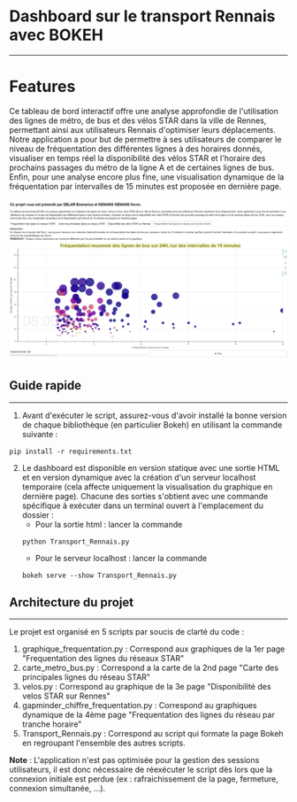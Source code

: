 
# Dashboard sur le transport Rennais avec BOKEH
---

Features
========
Ce tableau de bord interactif offre une analyse approfondie de l'utilisation des lignes de métro, de bus et des vélos STAR dans la ville de Rennes, permettant ainsi aux utilisateurs Rennais d'optimiser leurs déplacements. Notre application a pour but de permettre à ses utilisateurs de comparer le niveau de fréquentation des différentes lignes à des horaires donnés, visualiser en temps réel la disponibilité des vélos STAR et l'horaire des prochains passages du métro de la ligne A et de certaines lignes de bus. Enfin, pour une analyse encore plus fine, une visualisation dynamique de la fréquentation par intervalles de 15 minutes est proposée en dernière page.

![Logo](screenshot.png)


## Guide rapide
---

1. Avant d'exécuter le script, assurez-vous d'avoir installé la bonne version de chaque bibliothèque (en particulier Bokeh) en utilisant la commande suivante : 
```shell
pip install -r requirements.txt
```

2. Le dashboard est disponible en version statique avec une sortie HTML et en version dynamique avec la création d'un serveur localhost temporaire (cela affecte uniquement la visualisation du graphique en dernière page). Chacune des sorties s'obtient avec une commande spécifique à exécuter dans un terminal ouvert à l'emplacement du dossier : 
    * Pour la sortie html : lancer la commande
    ```shell
    python Transport_Rennais.py
    ```
    * Pour le serveur localhost : lancer la commande
    ```shell
    bokeh serve --show Transport_Rennais.py 
    ```


## Architecture du projet
---

Le projet est organisé en 5 scripts par soucis de clarté du code : 
1. graphique_frequentation.py : Correspond aux graphiques de la 1er page "Frequentation des lignes du réseaux STAR" 
2. carte_metro_bus.py : Correspond a la carte de la 2nd page "Carte des principales lignes du réseau STAR" 
3. velos.py : Correspond au graphique de la 3e page "Disponibilité des velos STAR sur Rennes" 
4. gapminder_chiffre_frequentation.py : Correspond au graphiques dynamique de la 4ème page "Frequentation des lignes du réseau par tranche horaire" 
5. Transport_Rennais.py : Correspond au script qui formate la page Bokeh en regroupant l'ensemble des autres scripts.

**Note** : L'application n'est pas optimisée pour la gestion des sessions utilisateurs, il est donc nécessaire de réexécuter le script dès lors que la connexion initiale est perdue (ex : rafraichissement de la page, fermeture, connexion simultanée, ...).